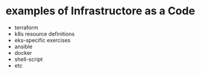 # examples of Infrastructore as a Code 
* terraform
* k8s resource definitions
* eks-specific exercises
* ansible
* docker
* shell-script
* etc
